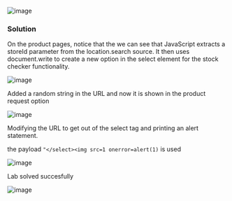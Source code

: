 ![image](https://github.com/RahulMMenon011/PortSwigger_Labs/assets/140642506/f790df1e-5886-4221-b42c-900e98dc8dba)

### Solution

On the product pages, notice that the we can see that JavaScript extracts a storeId parameter from the location.search source. It then uses document.write to create a new option in the select element for the stock checker functionality.

![image](https://github.com/RahulMMenon011/PortSwigger_Labs/assets/140642506/0dbc7073-ea7d-4955-b24a-ba8bfc51d737)

Added a random string in the URL and now it is shown in the product request option 

![image](https://github.com/RahulMMenon011/PortSwigger_Labs/assets/140642506/e688810c-3763-42a6-a1d4-ac0ccd97a83d)

Modifying the URL to get out of the select tag and printing an alert statement.

the payload `"</select><img src=1 onerror=alert(1)` is used

![image](https://github.com/RahulMMenon011/PortSwigger_Labs/assets/140642506/4654d578-dc80-46ae-91d9-3d3d184c21f5)

Lab solved succesfully

![image](https://github.com/RahulMMenon011/PortSwigger_Labs/assets/140642506/74772be7-6c02-41cb-8510-8f85b990cc3b)
